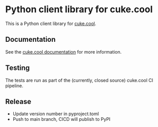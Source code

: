 # Python client library for cuke.cool

This is a Python client library for [cuke.cool](https://cuke.cool).

## Documentation

See the [cuke.cool documentation](https://docs.cuke.cool) for more information.

## Testing

The tests are run as part of the (currently, closed source) cuke.cool CI pipeline.

## Release

* Update version number in pyproject.toml
* Push to main branch, CICD will publish to PyPI